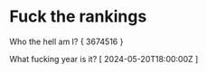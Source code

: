 # Fuck the rankings

Who the hell am I?
{ 3674516 }

What fucking year is it?
[ 2024-05-20T18:00:00Z ]
